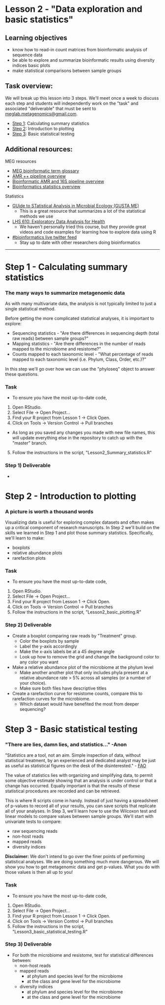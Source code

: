 # Lesson 2 - "Data exploration and basic statistics"

## Learning objectives
* know how to read-in count matrices from bioinformatic analysis of sequence data
* be able to explore and summarize bioinformatic results using diversity indices basic plots
* make statistical comparisons between sample groups


## Task overview:
We will break up this lesson into 3 steps. We'll meet once a week to discuss each step and students will independently work on the "task" and associated "deliverable" that must be sent to meglab.metagenomics@gmail.com.
* [Step 1](#step-1---calculating-summary-statistics): Calculating summary statistics
* [Step 2](#step-2---introduction-to-plotting): Introduction to plotting
* [Step 3](#step-3---basic-statistical-testing): Basic statistical testing


## Additional resources:
MEG resources
* [MEG bioinformatic term glossary](https://github.com/EnriqueDoster/MEG_intro_stats_course/blob/master/misc_resources/Glossary.md)
* [AMR ++ pipeline overview](https://github.com/EnriqueDoster/MEG_intro_stats_course/blob/master/misc_resources/AMR%2B%2B_v2_pipeline_overview.pdf)
* [Bioinformatic AMR and 16S pipeline overview](https://github.com/EnriqueDoster/MEG_intro_stats_course/blob/master/misc_resources/Bioinformatic_AMR_and_16S_pipeline_overview.pdf)
* [Bioinformatics statistics overview](https://github.com/EnriqueDoster/MEG_intro_stats_course/blob/master/misc_resources/Bioinformatic_statistics_overview.pdf)


Statistics
* [GUide to STatistical Analysis in Microbial Ecology (GUSTA ME)](https://mb3is.megx.net/gustame)
  * This is a great resource that summarizes a lot of the statistical methods we use
* [LHS 610: Exploratory Data Analysis for Health](https://kdpsingh.lab.medicine.umich.edu/lhs-610)
  * We haven't personally tried this course, but they provide great videos and code examples for learning how to explore data using R
* [#bioinformatics live twitter feed](https://twitter.com/search?q=%23bioinformatics&src=hash)
  * Stay up to date with other researchers doing bioinformatics


---

# Step 1 - Calculating summary statistics
### The many ways to summarize metagenomic data
As with many multivariate data, the analysis is not typically limited to just a single statistical method.

Before getting the more complicated statistical analyses, it is important to explore:
  * Sequencing statistics - "Are there differences in sequencing depth (total raw reads) between sample groups?"
  * Mapping statistics - "Are there differences in the number of reads mapped to the microbiome and resistome?"
  * Counts mapped to each taxonomic level - "What percentage of reads mapped to each taxonomic level (i.e. Phylum, Class, Order, etc.)?"

In this step we'll go over how we can use the "phyloseq" object to answer these questions.

### Task
* To ensure you have the most up-to-date code,
1. Open RStudio.
2. Select File → Open Project…
3. Find your R project from Lesson 1 → Click Open.
4. Click on Tools → Version Control → Pull branches
  * As long as you saved any changes you made with new file names, this will update everything else in the repository to catch up with the "master" branch.
5. Follow the instructions in the script, "Lesson2_Summary_statistics.R"

### Step 1) Deliverable
*

# Step 2 - Introduction to plotting
### A picture is worth a thousand words
Visualizing data is useful for exploring complex datasets and often makes up a critical component of research manuscripts. In Step 2 we'll build on the skills we learned in Step 1 and plot those summary statistics. Specifically, we'll learn to make:
* boxplots
* relative abundance plots
* rarefaction plots


### Task
* To ensure you have the most up-to-date code,
1. Open RStudio.
2. Select File → Open Project…
3. Find your R project from Lesson 1 → Click Open.
4. Click on Tools → Version Control → Pull branches
5. Follow the instructions in the script, "Lesson2_basic_plotting.R"

### Step 2) Deliverable
* Create a boxplot comparing raw reads by "Treatment" group.
  * Color the boxplots by sample
  * Label the y-axis accordingly
  * Make the x-axis labels be at a 45 degree angle
  * Look up how to remove the grid and change the background color to any color you want
* Make a relative abundance plot of the microbiome at the phylum level
  * Make another another plot that only includes phyla present at a relative abundance rate > 5% across all samples (or a number of your choice).
  * Make sure both files have descriptive titles
* Create a rarefaction curve for resistome counts, compare this to rarefaction curves for the microbiome.
  * Which dataset would have benefited the most from deeper sequencing?



# Step 3 - Basic statistical testing
### "There are lies, damn lies, and statistics..." -Anon
"Statistics are a tool, not an aim. Simple inspection of data, without statistical treatment, by an experienced and dedicated analyst may be just as useful as statistical figures on the desk of the disinterested." - [FAO](http://www.fao.org/3/W7295E/w7295e08.htm)

The value of statistics lies with organizing and simplifying data, to permit some objective estimate showing that an analysis is under control or that a change has occurred. Equally important is that the results of these statistical procedures are recorded and can be retrieved.

This is where R scripts come in handy. Instead of just having a spreadsheet of p-values to record all of your results, you can save scripts that replicate all of your analyses. In Step 3, we'll learn how to use the Wilcoxon test and linear models to compare values between sample groups. We'll start with univariate tests to compare:
* raw sequencing reads
* non-host reads
* mapped reads
* diversity indices


**Disclaimer:** We don't intend to go over the finer points of performing statistical analyses. We are doing something much more dangerous. We will show you how to get metagenomic data and get p-values. What you do with those values is then all up to you!

### Task
* To ensure you have the most up-to-date code,
1. Open RStudio.
2. Select File → Open Project…
3. Find your R project from Lesson 1 → Click Open.
4. Click on Tools → Version Control → Pull branches
5. Follow the instructions in the script, "Lesson3_basic_statistical_testing.R"

### Step 3) Deliverable
* For both the microbiome and resistome, test for statistical differences between:
  * non-host reads
  * mapped reads
    * at phylum and species level for the microbiome
    * at the class and gene level for the microbiome
  * diversity indices
    * at phylum and species level for the microbiome
    * at the class and gene level for the microbiome
